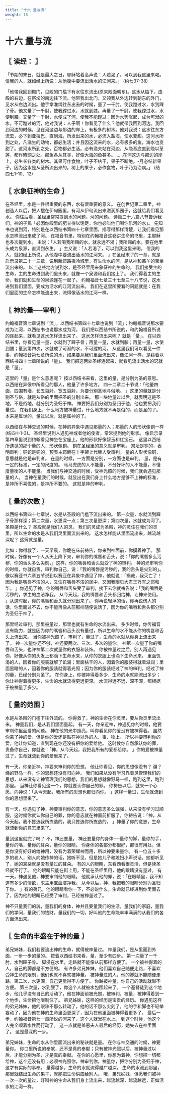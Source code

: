```yaml
---
title: "十六 量与流"
weight: 16
---
```


# 十六 量与流


## 〖 读经： 〗

「节期的末日，就是最大之日，耶稣站着高声说：人若渴了，可以到我这里来喝。信我的人，就如经上所说：从他腹中要流出活水的江河来。」
(约七37-38)

「他带我回到殿门，见殿的门槛下有水往东流出(原来殿面朝东)。这水从槛下，由殿的右边，在祭坛的南边往下流。他带我出北门，又领我从外边转到朝东的外门，见水从右边流出。他手拿准绳往东出去的时候，量了一千肘，使我蹚过水，水到踝子骨。他又量了一千肘，使我蹚过水，水就到膝。再量了一千肘，使我蹚过水，水便到腰。又量了一千肘，水便成了河，使我不能蹚过；因为水势涨起，成为可洑的水，不可蹚过的河，他对我说：人子啊！你看见了什么？他就带我回到河边。我回到河边的时候，见在河这边与那边的岸上，有极多的树木。他对我说：这水往东方流去，必下到亚拉巴，直到海。所发出来的水，必流入盐海，使水变甜。这河水所到之处，凡滋生的动物，都必生活；并且因这流来的水，必有极多的鱼，海水也变甜了。这河水所到之处，百物都必生活。必有渔夫站在河边，从隐基底直到隐以革莲，都作晒网之处。那鱼各从其类，好像大海的鱼甚多。……在河这边与那边的岸上，必生长各类的树木。其果可作食物，叶子不枯干，果子不断绝。-月必结新果子，因为这水是从圣所流出来的。树上的果子，必作食物，叶子乃为治病。」
(结四七1-10、12)

## 〖 水象征神的生命 〗

在圣经里，水是一件很重要的东西，水有很重要的意义。
在创世记第二章里，神创造人以后，把人摆在伊甸园里，有河从伊甸流出来滋润那园子，这就给我们看见水。
你往后看，圣经里常常提到水的问题，河的问题。
诗篇三十六篇八节告诉我们，神的子民「必因你殿里的肥甘得以饱足，你也必叫他们喝你乐河的水」。
先知书也说到河，特别是在以西结书第四十七章里面，描写得那样清楚，让我们看见那水怎样流出来成了河。
在福音书里，特别在约翰福音这卷讲生命的书里，主耶稣也多次提到水。
主说：「人若喝我所赐的水，就永远不渴；我所赐的水，要在他里头成为泉源，直涌到永生。
」主又说：「人若渴了，可以到我这里来喝。
信我的人，就如经上所说，从他腹中要流出活水的江河来。
」在圣经末了的一章，就是启示录第二十一三章，说到新耶路撒冷城里，有生命水的河，是从神和羔羊的宝坐流出来的。
以上这些地方说到水，是圣经里用来象征神的生命的。
我们接受主的生命，主的生命进到我们里头来，就像一个泉源和我们接上了。
我们得着主的生命，我们就和生命的泉源连在一起了。
约翰福音七章三十七至三十八节说，这水进到我们里面，要成为活水的江河流出来。
我们在这里所要看的问题就是：在我们里面的生命怎样能流出来，流得像活水的江河一样。

## 〖 神的量──审判 〗

约翰福音第七章说到「流」，以西结书第四十七章也说到「流」；约翰福音说那水要成为江河，以西结书也说那水成为河。
我们把以西结书所说的，和约翰福音所说的连起来，就看见这水怎样流出来了。
这水怎样流出来呢？
就是「量」。
在以西结书里，你看见量一量，水就到了踝子骨；再量一量，水就到膝；再量一量，水使到腰；量到第四次，水就成了可洑的水，不可蹚的河。
从这里我们可以看见一件事，约翰福音第七章所说的水，如果要从我们里面流出来，像江河一样，是藉着以西结书四十七章所说的「量」。
我们把这两处圣经连起来，就看见流出活水的窍就是「量」。

这里的「量」是什么意思呢？
按以西结书来看，这里的量，是分别为圣的意思。
以西结在异像中所看见的那人，他量了许多地方。
四十二章二十节说：「他量四面，四围有墙，长五百肘，宽五百肘，为要分别圣地与俗地。
」这里的量就是分别圣与俗，就是从俗的里面把圣的分别出来。
那一块地量过以后，就表明这是圣地，不是俗地，就分别为圣归于神。
神要把我们分别为圣归于他，他也要把我们量过。
在我们身上，什么地方被神量过，什么地方就不再是俗的，而是圣的了。
本来是属世的，量过以后，就是属神的了。

以西结在与神交通的时候，在神的异象中遇见那量的人；那量的人的形状像铜一样(结四十1-3)。
圣经里说到人遇见神或者他的使者，常常提到他的形状。
像启示录第四章里说到约翰看见神坐在宝座上，他的形状好像碧玉和红宝石。
这里以西结所遇见的那个量的人，形状像铜。
铜在圣经里的意义就是审判。
祭坛是铜的，表明审判；铜蛇是铜的，预表主耶稣在十字架上代替人受审判。
量的人形状像铜，意思就是他是审判者。
在量的时候，一方面是分别，一方面也是审判。
量，是有一定的标准，一定的尺度的。
马马虎虎的人不能量，不分好坏的人不能量，不懂度量衡的人不能量。
当我们与神交通的时候，受神光照的时候，我们就会遇见那量的人。
当神在量我们的时候，就显出在我们身上什么地方是够不上神的标准，是神所不喜悦的，是神所不要的。
这就是神的审判。

## 〖 量的次数 〗

以西结书第四十七章说，水是从圣殿的门槛下流出来的。
第一次量，水就流到踝子骨那样深；第二次量，水更深一点；第三次量更深；第四次量，水就成为河了。
圣殿是什么？
圣殿就是我们人的灵。
我们的灵成为圣殿，神的灵住在我们的灵里，所以生命的水是从我们灵里面流出来的。
这水怎样能从里面流出来，越流越深呢？
这窍就是量。

比如：你得救了，一天早晨，你跪在床前祷告，你来到神面前，你摸着神了。
那时候，好像有一个人从天上降下来，审判你的嘴唇和舌头，说：「你的嘴唇多么污秽，你的舌头多么尖刻，」这样，你的嘴唇和舌头就受了神的审判。
神的光审判你的时候，你就自责，审判你自己，说：「我的嘴唇是污秽的，我的舌头是尖刻的」。
像以赛亚书六章五节说到以赛亚在异象中遇见了神，他就说：「祸哉，我灭亡了！
因为我是嘴唇不洁的人，又住在嘴唇不洁的民中，又因我眼见大君王万军之耶和华。
」你遇见了神，你的嘴唇和舌头受了审判，接下去你就祷告说：「我的嘴唇是污秽的，求主的血洁净我。
从今天起，我的嘴唇和舌头都归给神，让神来使用。
」从这时起，你的嘴唇和舌头就分别出来了。
你再说轻浮的话，你再说伤人的话，你里面过不去，你不能再像从前那样随便说话了，因为你的嘴唇和舌头都分别为圣归于神了。

那里经过审判，那里被量过，那里也就有生命的水流出来。
多少时候，你传福音没有能力，就是因为你的嘴唇和舌头没有量过，所以生命的水不能从你的嘴唇和舌头上流出来。
当你被神光照了，审判了，量过了，生命的水就从你身上流出来了。
神一次量你还不够，神还要两次、三次、多次的量你。
神第一次量了你的嘴唇和舌头，也许神第二次就量你的衣服和装饰。
你被神量过之后，别人再遇见你，好像从你的头发上都滴下生命水来，从你的衣服上也滴下生命水来。
里面饥渴的人，因着你的服装就解了饥渴；里面枯干的人，因着你的服装得就着滋润；里面黑暗的人，因着你的服装就得着光照；因为你的服装经过了神的审判，经过了神的量，已经分别为圣了。
在你身上，你被神得着多少，生命的水就能流出多少；你让神得着得更多，生命的水就流得更远更深。
水流得远不远，深不深，都根据于被神量了多少。

## 〖 量的范围 〗

水是从圣殿的门槛下往外流的。
你得救了，神的生命在你灵里，要从你灵里流出来。
神量我们，是从我们里面量起。
有一天，你亲近神，神遇见你的时候，他要审判你里面爱的问题。
神在他的光中照亮，叫你看见你的爱没有被神得着。
虽然你蒙了神的爱，但是你的爱还是贴在神以外的人、事、物上。
所以神要审判你的爱，他让你知道，直到现在你还没有把你的爱给他。
这时候你自然承认你的罪，责备你自己，你就说：「神，从今天起，我把我所有的爱都给你。
」你的爱被神量过了，生命就流到你的爱里来了。

有一天，你亲近神，神要来审判你的思想。
他让你看见，你的思想像没有？
疆？
绳的野马一样，你的思想还没有归向神。
我们如果从没有学习靠着灵管理我们的思想，从来没有让神管理我们的思想，我们的思想就像野马一样，跑到这里，跑到那里。
当神让你看见这一个，你就要认你自己的罪。
你祷告以后，就来一个心愿，向神说：「从今天起，我所有的思想也都归向你。
」这样一量过，生命就流到你的思想里来了。

有一天，你遇见了神，神要审判你的意志，你的意志多么倔强，从来没有学习过顺服，这时候你就认你自己的罪，你的意志就在神面前折服了，你祷告说：「神，从今天起，我不拣选我所拣选的，我只拣选你所拣选的。
」神量了你的意志，生命就流到你的意志里来了。

量到这里就完了吗？
不，神还要量。
神还要量你的身体──量你的脚，量你的手，量你的嘴，量你的耳朵，量你的眼睛。
你身体的各部分都很好，都很有用处，但是你没有好好的给神用，没有为着荣耀神而用，所以神要来量你。
有一位五十多岁的老人，别人向她传神的话，她听不见，但是她儿子和媳妇小声说话，她都听见了，她的耳朵就是没有量过的耳朵。
有的人的眼睛，东看西看很灵活，但是读圣经就不行了。
他的眼睛只能在街上用，不能在圣经里用，他的眼睛没有量过。
有一天，神遇见他，神要审判他的眼睛。
他就承认他的罪，说：「在眼睛里，我不知道有多少的情欲，求主用宝血洁净我。
从今以后，神，我把我的眼睛分别为圣归于你。
」有的弟兄，他的眼睛看你一下，不必说什么，生命就已经进到你里面去了，因为他的眼睛已经受了审判，已经被神量过了。

神不只量我们的魂，量我们的身体，神并且要量我们的生活，量我们的家庭，量我们的学问，量我们的钱财，量我们的一切，好叫他的生命能丰丰满满的从我们的各方面流出来。

## 〖 生命的丰盛在于神的量 〗

弟兄姊妹，我们若要流出神的生命，就得被神量过。
神量我们，是从里面到外面，一步一步的量的。
按着以西结书来看，量，至少有四步。
第一次量了一千肘，水到踝子骨。
脚浸在水里，走路就不能像从前那样方便了。
一个被神得着的人，自己的脚都是不方便的。
有许多弟兄姊妹，他们喜欢自己随便走路，不喜欢受神生命的限制，他们也就不喜欢被神量。
被神量过的人，他的脚就不能随便走路，第二次，水更深，自己更觉得不方便了。
你越被神量，你自己的活动就越不方便。
第三次量，水到腰了，你这个人就被水包围起来了。
一个基督徒到这个地步，他几乎没有自己的活动了，他在神面前被光照，被审判，被量，被神得着到一个地步，生命把他限制住了。
弟兄姊妹，这样的经历是宝贵的经历。
你遇见这样的弟兄姊妹，他的眼珠不那么转动了，他的话不那么尖刻了，他的手和脚也不轻举妄动了，因为他在神的生命里面更深了，因为在他里面被神得着更多了。
最后一步，约翰福音第七一章所说的河来了，这个人就洑在水上。
到这个时候，他这个人完全顺着水性而行动了。
这一点就是盖恩夫人最后的经历，她失去在神里面了。
这是最深的一步。

弟兄姊妹，生命的水从你里面流出来的秘诀就是量。
在你与神交通的时候，神要量你。
你口里所说的奉献，还不是真的奉献；只有被神光照以后，被神量过以后，才能分别为圣，才是真的奉献。
在你的心愿里，你想为着神，你想把一切都给神，这个还没有用；必须神光照你，神审判你，神量你，把你分别为圣归于神，这才有实际的事奉。
量得越多，生命的水就流得越广越深。
生命的水流到那里，那里就结出生命的果子，就能把生命供应给别人。
哦，弟兄姊妹，但愿我们被神一次一次的量过，好叫神的生命从我们身上流出来，越流越深，越流越远，正如活水的江河一样。
